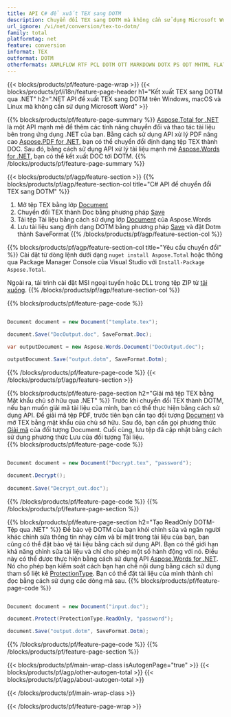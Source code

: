 ```yaml
---
title: API C# để xuất TEX sang DOTM
description: Chuyển đổi TEX sang DOTM mà không cần sử dụng Microsoft Word
url_ignore: /vi/net/conversion/tex-to-dotm/
family: total
platformtag: net
feature: conversion
informat: TEX
outformat: DOTM
otherformats: XAMLFLOW RTF PCL DOTM OTT MARKDOWN DOTX PS ODT MHTML FLATOPC DOT
---
```

{{< blocks/products/pf/feature-page-wrap >}}
{{< blocks/products/pf/i18n/feature-page-header h1="Kết xuất TEX sang DOTM qua .NET" h2=".NET API để xuất TEX sang DOTM trên Windows, macOS và Linux mà không cần sử dụng Microsoft Word" >}}

{{% blocks/products/pf/feature-page-summary %}}
[Aspose.Total for .NET](https://products.aspose.com/total/net/) là một API mạnh mẽ để thêm các tính năng chuyển đổi và thao tác tài liệu bên trong ứng dụng .NET của bạn. Bằng cách sử dụng API xử lý PDF nâng cao [Aspose.PDF for .NET](https://products.aspose.com/pdf/net/), bạn có thể chuyển đổi định dạng tệp TEX thành DOC. Sau đó, bằng cách sử dụng API xử lý tài liệu mạnh mẽ [Aspose.Words for .NET](https://products.aspose.com/words/net/), bạn có thể kết xuất DOC tới DOTM.
{{% /blocks/products/pf/feature-page-summary  %}}

{{< blocks/products/pf/agp/feature-section >}}
{{% blocks/products/pf/agp/feature-section-col title="C# API để chuyển đổi TEX sang DOTM" %}}
1. Mở tệp TEX bằng lớp [Document](https://reference.aspose.com/pdf/net/aspose.pdf/document)
2. Chuyển đổi TEX thành Doc bằng phương pháp [Save](https://reference.aspose.com/pdf/net/aspose.pdf.document/save/methods/5)
3. Tải tệp Tài liệu bằng cách sử dụng lớp [Document](https://reference.aspose.com/words/net/aspose.words/document) của Aspose.Words
4. Lưu tài liệu sang định dạng DOTM bằng phương pháp [Save](https://reference.aspose.com/words/net/aspose.words.document/save/methods/4) và đặt Dotm thành SaveFormat
{{% /blocks/products/pf/agp/feature-section-col %}}

{{% blocks/products/pf/agp/feature-section-col title="Yêu cầu chuyển đổi" %}}
Cài đặt từ dòng lệnh dưới dạng ```nuget install Aspose.Total``` hoặc thông qua Package Manager Console của Visual Studio với ```Install-Package Aspose.Total```.

Ngoài ra, tải trình cài đặt MSI ngoại tuyến hoặc DLL trong tệp ZIP từ [tải xuống](https://releases.aspose.com/total/net).
{{% /blocks/products/pf/agp/feature-section-col %}}

{{% blocks/products/pf/feature-page-code %}}

```cs

Document document = new Document("template.tex");
 
document.Save("DocOutput.doc", SaveFormat.Doc); 

var outputDocument = new Aspose.Words.Document("DocOutput.doc");

outputDocument.Save("output.dotm", SaveFormat.Dotm);   
```

{{% /blocks/products/pf/feature-page-code %}}
{{< /blocks/products/pf/agp/feature-section >}}

{{% blocks/products/pf/feature-page-section  h2="Giải mã tệp TEX bằng Mật khẩu chủ sở hữu qua .NET" %}}
Trước khi chuyển đổi TEX thành DOTM, nếu bạn muốn giải mã tài liệu của mình, bạn có thể thực hiện bằng cách sử dụng API. Để giải mã tệp PDF, trước tiên bạn cần tạo đối tượng [Document](https://reference.aspose.com/pdf/net/aspose.pdf/document) và mở TEX bằng mật khẩu của chủ sở hữu. Sau đó, bạn cần gọi phương thức [Giải mã](https://reference.aspose.com/pdf/net/aspose.pdf/document/methods/decrypt) của đối tượng Document. Cuối cùng, lưu tệp đã cập nhật bằng cách sử dụng phương thức Lưu của đối tượng Tài liệu.  
{{% blocks/products/pf/feature-page-code %}}

```cs

Document document = new Document("Decrypt.tex", "password");

document.Decrypt();
 
document.Save("Decrypt_out.doc");
```

{{% /blocks/products/pf/feature-page-code  %}}
{{% /blocks/products/pf/feature-page-section %}}

{{% blocks/products/pf/feature-page-section  h2="Tạo ReadOnly DOTM- Tệp qua .NET" %}}
Để bảo vệ DOTM của bạn khỏi chỉnh sửa và ngăn người khác chỉnh sửa thông tin nhạy cảm và bí mật trong tài liệu của bạn, bạn cũng có thể đặt bảo vệ tài liệu bằng cách sử dụng API. Bạn có thể giới hạn khả năng chỉnh sửa tài liệu và chỉ cho phép một số hành động với nó. Điều này có thể được thực hiện bằng cách sử dụng API [Aspose.Words for .NET](https://products.aspose.com/words/net/). Nó cho phép bạn kiểm soát cách bạn hạn chế nội dung bằng cách sử dụng tham số liệt kê [ProtectionType](https://reference.aspose.com/words/net/aspose.words/protectiontype). Bạn có thể đặt tài liệu của mình thành chỉ đọc bằng cách sử dụng các dòng mã sau. 
{{% blocks/products/pf/feature-page-code %}}

```cs

Document document = new Document("input.doc");

document.Protect(ProtectionType.ReadOnly, "password");

document.Save("output.dotm", SaveFormat.Dotm);    
```

{{% /blocks/products/pf/feature-page-code  %}}
{{% /blocks/products/pf/feature-page-section %}}

{{< blocks/products/pf/main-wrap-class isAutogenPage="true" >}}
{{< blocks/products/pf/agp/other-autogen-total >}}
{{< blocks/products/pf/agp/about-autogen-total >}}

{{< /blocks/products/pf/main-wrap-class >}}

{{< /blocks/products/pf/feature-page-wrap >}}